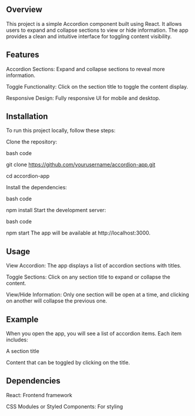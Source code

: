  ## Overview

This project is a simple Accordion component built using React. It allows users to expand and collapse sections to view or hide information. The app provides a clean and intuitive interface for toggling content visibility.

## Features

Accordion Sections: Expand and collapse sections to reveal more information.

Toggle Functionality: Click on the section title to toggle the content display.

Responsive Design: Fully responsive UI for mobile and desktop.


## Installation

To run this project locally, follow these steps:

Clone the repository:

bash code

git clone https://github.com/yourusername/accordion-app.git

cd accordion-app

Install the dependencies:

bash code

npm install
Start the development server:

bash code

npm start
The app will be available at http://localhost:3000.

## Usage

View Accordion: The app displays a list of accordion sections with titles.

Toggle Sections: Click on any section title to expand or collapse the content.

View/Hide Information: Only one section will be open at a time, and clicking on another will collapse the previous one.

## Example

When you open the app, you will see a list of accordion items. Each item includes:


A section title

Content that can be toggled by clicking on the title.

## Dependencies

React: Frontend framework

CSS Modules or Styled Components: For styling

